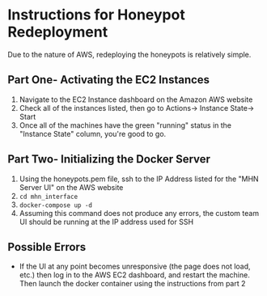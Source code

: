 # Instructions for Honeypot Redeployment
Due to the nature of AWS, redeploying the honeypots is relatively
simple.

## Part One- Activating the EC2 Instances
1. Navigate to the EC2 Instance dashboard on the Amazon AWS website
2. Check all of the instances listed, then go to Actions-> Instance
   State-> Start
3. Once all of the machines have the green "running" status in the
   "Instance State" column, you're good to go.

## Part Two- Initializing the Docker Server
1. Using the honeypots.pem file, ssh to the IP Address listed for the
   "MHN Server UI" on the AWS website
2. ```cd mhn_interface```
3. ```docker-compose up -d```
4. Assuming this command does not produce any errors, the custom team UI
   should be running at the IP address used for SSH

## Possible Errors
- If the UI at any point becomes unresponsive (the page does not load,
  etc.) then log in to the AWS EC2 dashboard, and restart the machine.
Then launch the docker container using the instructions from part 2
